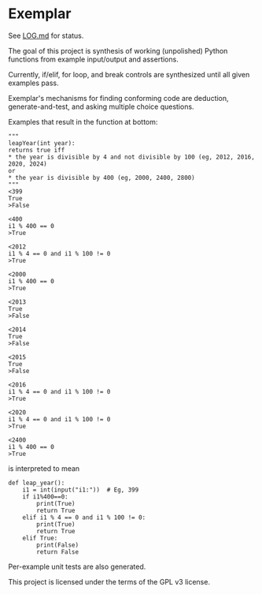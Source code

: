 # Exemplar
See [LOG.md](LOG.md) for status.

The goal of this project is synthesis of working (unpolished) Python functions from example input/output and assertions. 

Currently, if/elif, for loop, and break controls are synthesized until all given examples pass.

Exemplar's mechanisms for finding conforming code are deduction, generate-and-test, and asking multiple choice questions.

Examples that result in the function at bottom: 

    """
    leapYear(int year):
    returns true iff
    * the year is divisible by 4 and not divisible by 100 (eg, 2012, 2016, 2020, 2024)
    or
    * the year is divisible by 400 (eg, 2000, 2400, 2800)
    """
    <399
    True
    >False
    
    <400
    i1 % 400 == 0
    >True
    
    <2012
    i1 % 4 == 0 and i1 % 100 != 0
    >True
    
    <2000
    i1 % 400 == 0
    >True
    
    <2013
    True
    >False
    
    <2014
    True
    >False
    
    <2015
    True
    >False
    
    <2016
    i1 % 4 == 0 and i1 % 100 != 0
    >True
    
    <2020
    i1 % 4 == 0 and i1 % 100 != 0
    >True
    
    <2400
    i1 % 400 == 0
    >True

is interpreted to mean

    def leap_year():
        i1 = int(input("i1:"))  # Eg, 399
        if i1%400==0:
            print(True)
            return True
        elif i1 % 4 == 0 and i1 % 100 != 0:
            print(True)
            return True
        elif True:
            print(False)
            return False
        
Per-example unit tests are also generated.

This project is licensed under the terms of the GPL v3 license.
